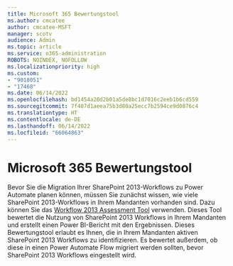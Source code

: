 ```yaml
---
title: Microsoft 365 Bewertungstool
ms.author: cmcatee
author: cmcatee-MSFT
manager: scotv
audience: Admin
ms.topic: article
ms.service: o365-administration
ROBOTS: NOINDEX, NOFOLLOW
ms.localizationpriority: high
ms.custom:
- "9018051"
- "17468"
ms.date: 06/14/2022
ms.openlocfilehash: bd1454a20d2b01a5de8bc1d7016c2eeb1b6cd559
ms.sourcegitcommit: 7f407d1aeea75b3d80a25ecc7b2594ce9d0876c4
ms.translationtype: HT
ms.contentlocale: de-DE
ms.lasthandoff: 06/14/2022
ms.locfileid: "66064863"
---
```

# <a name="microsoft-365-assessment-tool"></a>Microsoft 365 Bewertungstool

Bevor Sie die Migration Ihrer SharePoint 2013-Workflows zu Power Automate planen können, müssen Sie zunächst wissen, wie viele SharePoint 2013-Workflows in Ihrem Mandanten vorhanden sind. Dazu können Sie das [Workflow 2013 Assessment Tool](https://aka.ms/assessment/workflow) verwenden. Dieses Tool bewertet die Nutzung von SharePoint 2013 Workflows in Ihrem Mandanten und erstellt einen Power BI-Bericht mit den Ergebnissen. Dieses Bewertungstool erlaubt es Ihnen, die in Ihrem Mandanten aktiven SharePoint 2013 Workflows zu identifizieren. Es bewertet außerdem, ob diese in einen Power Automate Flow migriert werden sollten, bevor SharePoint 2013 Workflows eingestellt wird.